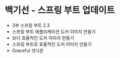 # 백기선 - 스프링 부트 업데이트
- 3부 스프링 부트 2.3
- 스프링 부트 애플리케이션 도커 이미지 만들기
- 보다 효율적인 도커 이미지 만들기
- 스프링 부트로 효율적인 도커 이미지 만들기
- Graceful 셧다운
